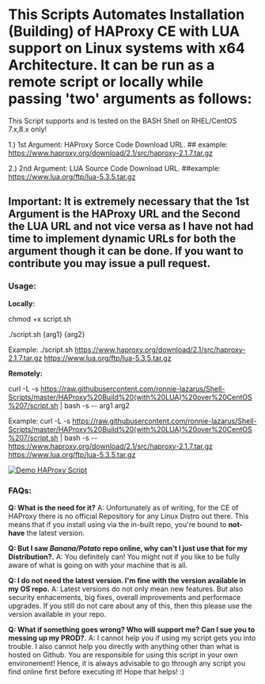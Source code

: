 # This Scripts Automates Installation (Building) of HAProxy CE with LUA support on Linux systems with x64 Architecture. It can be run as a remote script or locally while passing 'two' arguments as follows:

This Script supports and is tested on the BASH Shell on RHEL/CentOS 7.x,8.x only!

1.) 1st Argument: HAProxy Sorce Code Download URL. ## example: https://www.haproxy.org/download/2.1/src/haproxy-2.1.7.tar.gz

2.) 2nd Argument: LUA Source Code Download URL. ##example: https://www.lua.org/ftp/lua-5.3.5.tar.gz

## Important: It is extremely necessary that the 1st Argument is the HAProxy URL and the Second the LUA URL and not vice versa as I have not had time to implement dynamic URLs for both the argument though it can be done. If you want to contribute you may issue a pull request.

### **Usage:**

**Locally:**

chmod +x script.sh

./script.sh {arg1} {arg2}

Example: ./script.sh https://www.haproxy.org/download/2.1/src/haproxy-2.1.7.tar.gz https://www.lua.org/ftp/lua-5.3.5.tar.gz

**Remotely:**

curl -L -s https://raw.githubusercontent.com/ronnie-lazarus/Shell-Scripts/master/HAProxy%20Build%20(with%20LUA)%20over%20CentOS%207/script.sh | bash -s -- arg1 arg2

Example: curl -L -s https://raw.githubusercontent.com/ronnie-lazarus/Shell-Scripts/master/HAProxy%20Build%20(with%20LUA)%20over%20CentOS%207/script.sh | bash -s -- https://www.haproxy.org/download/2.1/src/haproxy-2.1.7.tar.gz https://www.lua.org/ftp/lua-5.3.5.tar.gz


[![Demo HAProxy Script](https://s7.gifyu.com/images/New-video.gif)](https://gifyu.com/image/nQzx)

### **FAQs:**
**Q: What is the need for it?**
A: Unfortunately as of writing, for the CE of HAProxy there is no official Repository for any Linux Distro out there. This means that if you install using via the in-built repo, you're bound to **not-have** the latest version.

**Q: But I saw *Banana/Potato* repo online, why can't I just use that for my Distribution?.**
A: You definitely can! You might not if you like to be fully aware of what is going on with your machine that is all.

**Q: I do not need the latest version. I'm fine with the version available in my OS repo.**
A: Latest versions do not only mean new features. But also security enhacements, big fixes, overall improvements and performace upgrades. If you still do not care about any of this, then this please use the version available in your repo.

**Q: What if something goes wrong? Who will support me? Can I sue you to messing up my PROD?.**
A: I cannot help you if using my script gets you into trouble. I also cannot help you directly with anything other than what is hosted on Github. You are responsible for using this script in your own environement! Hence, it is always advisable to go through any script you find online first before executing it! Hope that helps! :)
